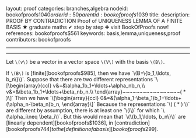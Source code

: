 layout: proof
categories: branches,algebra
nodeid: bookofproofs$1040
orderid: 50
parentid: bookofproofs$1039
title: 
description: PROOF BY CONTRADICTION Proof of UNIQUENESS LEMMA OF A FINITE BASIS &#9733; graduate maths &#10004; step by step &#10010; visit BookOfProofs now!
references: bookofproofs$561
keywords: basis,lemma,uniqueness,proof
contributors: bookofproofs

---


---

Let `\(v\)` be a vector in a vector space `\(V\)` with the basis `\(B\)`.

If `\(B\)` is [finite][bookofproofs$985], then we have `\(B=\{b_1,\ldots, b_n\}\)`. Suppose that there are two different representations 
`\[\begin{array}{ccl}
v&=&\alpha_1b_1+\ldots+\alpha_nb_n,\\
v&=&\beta_1b_1+\ldots+\beta_nb_n.\\
\end{array}~~~~~~~~~~~~~~~~~( * )\]` 
Then we have
`\[\begin{array}{ccl}
0&=&(\alpha_1-\beta_1)b_1+\ldots+(\alpha_n-\beta_n)b_n,
\end{array}\]` 
Because the representations `\( ( * ) \)` are different by assumption, there is at least one `\(i\)` for which `\(\alpha_i\neq \beta_i\)`. But this would mean that `\(\{b_1,\ldots, b_n\}\)` are [linearly dependent][bookofproofs$1036], in [contradiction][bookofproofs$744] to the [definition of a basis][bookofproofs$299].